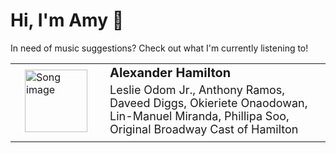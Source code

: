 # Hi, I'm Amy :watermelon:

In need of music suggestions? Check out what I'm currently listening to!

<table style="border-spacing:15px;border:0px">
    <tr>
        <td style="border:none">
            <a href="https://open.spotify.com/track/4TTV7EcfroSLWzXRY6gLv6" target="_blank" style="padding:15px;pointer-events:auto">
                <img src="https://i.scdn.co/image/ab67616d0000b273d72fb5571087bca0a2fed008" alt="Song image" width="100px" height="100px">
            </a>
        </td>
        <td style="border:none">
            <b style="font-size:20px;margin:5px">Alexander Hamilton</b>
            <p style="font-size:18px;margin:5px">Leslie Odom Jr., Anthony Ramos, Daveed Diggs, Okieriete Onaodowan, Lin-Manuel Miranda, Phillipa Soo, Original Broadway Cast of Hamilton</p>
        </td>
    </tr>
</table>

<!--
**asywe16/asywe16** is a ✨ _special_ ✨ repository because its `README.md` (this file) appears on your GitHub profile.

Here are some ideas to get you started:

- 🔭 I’m currently working on ...
- 🌱 I’m currently learning ...
- 👯 I’m looking to collaborate on ...
- 🤔 I’m looking for help with ...
- 💬 Ask me about ...
- 📫 How to reach me: ...
- 😄 Pronouns: ...
- ⚡ Fun fact: ...
-->
